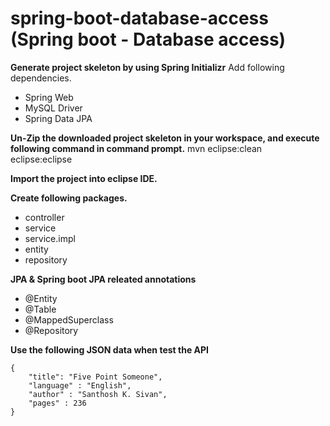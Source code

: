 # spring-boot-database-access (Spring boot - Database access)
**Generate project skeleton by using Spring Initializr**
Add following dependencies.
- Spring Web
- MySQL Driver
- Spring Data JPA

**Un-Zip the downloaded project skeleton in your workspace, and execute following command in command prompt.**
mvn eclipse:clean eclipse:eclipse

**Import the project into eclipse IDE.**

**Create following packages.**
- controller
- service
- service.impl
- entity
- repository

**JPA & Spring boot JPA releated annotations**
- @Entity
- @Table
- @MappedSuperclass
- @Repository

**Use the following JSON data when test the API**
```
{
    "title": "Five Point Someone",
    "language" : "English",
    "author" : "Santhosh K. Sivan",
    "pages" : 236
}
```
